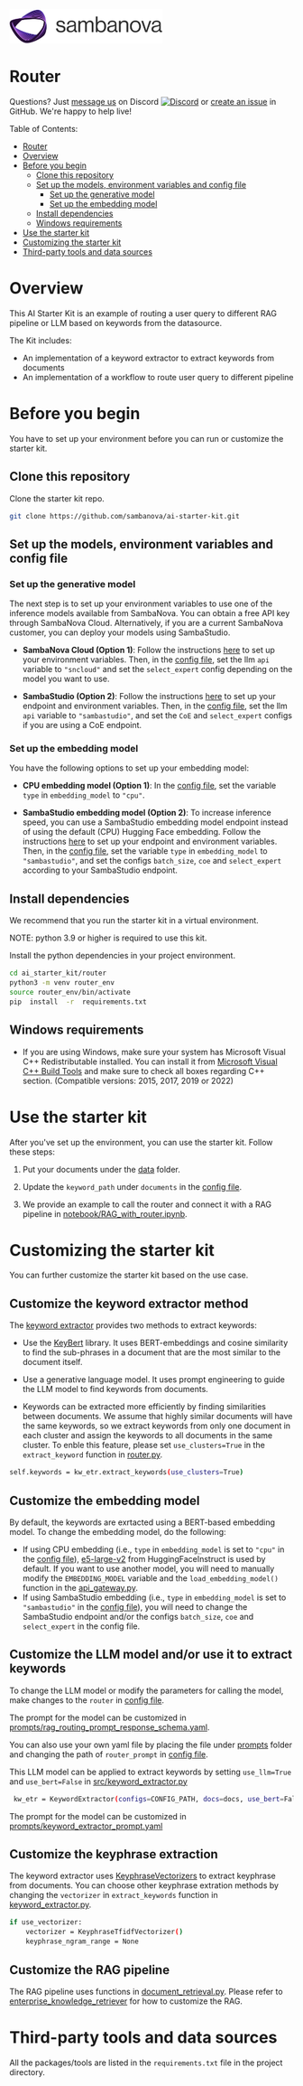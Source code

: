 <a href="https://sambanova.ai/">
<picture>
 <source media="(prefers-color-scheme: dark)" srcset="../images/SambaNova-light-logo-1.png" height="60">
  <img alt="SambaNova logo" src="../images/SambaNova-dark-logo-1.png" height="60">
</picture>
</a>

Router
======================

Questions? Just <a href="https://discord.gg/54bNAqRw" target="_blank">message us</a> on Discord <a href="https://discord.gg/54bNAqRw" target="_blank"><img src="https://github.com/sambanova/ai-starter-kit/assets/150964187/aef53b52-1dc0-4cbf-a3be-55048675f583" alt="Discord" width="22"/></a> or <a href="https://github.com/sambanova/ai-starter-kit/issues/new/choose" target="_blank">create an issue</a> in GitHub. We're happy to help live!

Table of Contents:
<!-- TOC -->
- [Router](#Router)
- [Overview](#overview)
- [Before you begin](#before-you-begin)
    - [Clone this repository](#clone-this-repository)
    - [Set up the models, environment variables and config file](#set-up-the-models-environment-variables-and-config-file)
        - [Set up the generative model](#set-up-the-generative-model)
        - [Set up the embedding model](#set-up-the-embedding-model)
    - [Install dependencies](#install-dependencies)
    - [Windows requirements](#use-the-starter-kit)
- [Use the starter kit](#use-the-starter-kit)
- [Customizing the starter kit](#customizing-the-starter-kit)
- [Third-party tools and data sources](#third-party-tools-and-data-sources)

<!-- /TOC -->

# Overview
This AI Starter Kit is an example of routing a user query to different RAG pipeline or LLM based on keywords from the datasource.

The Kit includes:
- An implementation of a keyword extractor to extract keywords from documents
- An implementation of a workflow to route user query to different pipeline 

# Before you begin

You have to set up your environment before you can run or customize the starter kit. 

## Clone this repository

Clone the starter kit repo.
```bash
git clone https://github.com/sambanova/ai-starter-kit.git
```

## Set up the models, environment variables and config file

### Set up the generative model

The next step is to set up your environment variables to use one of the inference models available from SambaNova. You can obtain a free API key through SambaNova Cloud. Alternatively, if you are a current SambaNova customer, you can deploy your models using SambaStudio.

- **SambaNova Cloud (Option 1)**: Follow the instructions [here](../README.md#use-sambanova-cloud-option-1) to set up your environment variables.
    Then, in the [config file](./config.yaml), set the llm `api` variable to `"sncloud"` and set the `select_expert` config depending on the model you want to use.

- **SambaStudio (Option 2)**: Follow the instructions [here](../README.md#use-sambastudio-option-2) to set up your endpoint and environment variables.
    Then, in the [config file](./config.yaml), set the llm `api` variable to `"sambastudio"`, and set the `CoE` and `select_expert` configs if you are using a CoE endpoint.

### Set up the embedding model

You have the following options to set up your embedding model:

* **CPU embedding model (Option 1)**: In the [config file](./config.yaml), set the variable `type` in `embedding_model` to `"cpu"`.

* **SambaStudio embedding model (Option 2)**: To increase inference speed, you can use a SambaStudio embedding model endpoint instead of using the default (CPU) Hugging Face embedding. Follow the instructions [here](../README.md#use-sambastudio-embedding-option-2) to set up your endpoint and environment variables. Then, in the [config file](./config.yaml), set the variable `type` in `embedding_model` to `"sambastudio"`, and set the configs `batch_size`, `coe` and `select_expert` according to your SambaStudio endpoint.

## Install dependencies

We recommend that you run the starter kit in a virtual environment.

NOTE: python 3.9 or higher is required to use this kit.

Install the python dependencies in your project environment.

```bash
cd ai_starter_kit/router
python3 -m venv router_env
source router_env/bin/activate
pip  install  -r  requirements.txt
```

## Windows requirements

- If you are using Windows, make sure your system has Microsoft Visual C++ Redistributable installed. You can install it from [Microsoft Visual C++ Build Tools](https://visualstudio.microsoft.com/visual-cpp-build-tools/) and make sure to check all boxes regarding C++ section. (Compatible versions: 2015, 2017, 2019 or 2022)


# Use the starter kit 

After you've set up the environment, you can use the starter kit. Follow these steps:

1. Put your documents under the [data](./data/) folder.

2. Update the `keyword_path` under `documents` in the [config file](./config.yaml).
    
2. We provide an example to call the router and connect it with a RAG pipeline in [notebook/RAG_with_router.ipynb](./notebook/RAG_with_router.ipynb).

# Customizing the starter kit
You can further customize the starter kit based on the use case.

## Customize the keyword extractor method

The [keyword extractor](./src/keyword_extractor.py) provides two methods to extract keywords:

* Use the [KeyBert](https://github.com/MaartenGr/KeyBERT) library. It uses BERT-embeddings and cosine similarity to find the sub-phrases in a document that are the most similar to the document itself.

* Use a generative language model. It uses prompt engineering to guide the LLM model to find keywords from documents.

*  Keywords can be extracted more efficiently by finding similarities between documents. We assume that highly similar documents will have the same keywords, so we extract keywords from only one document in each cluster and assign the keywords to all documents in the same cluster. To enble this feature, please set `use_clusters=True` in the `extract_keyword` function in [router.py](./src/router.py).

```bash
self.keywords = kw_etr.extract_keywords(use_clusters=True)
```

## Customize the embedding model

By default, the keywords are exrtacted using a BERT-based embedding model. To change the embedding model, do the following:

* If using CPU embedding (i.e., `type` in `embedding_model` is set to `"cpu"` in the [config file](./config.yaml)), [e5-large-v2](https://huggingface.co/intfloat/e5-large-v2) from HuggingFaceInstruct is used by default. If you want to use another model, you will need to manually modify the `EMBEDDING_MODEL` variable and the `load_embedding_model()` function in the [api_gateway.py](../utils/model_wrappers/api_gateway.py). 
* If using SambaStudio embedding (i.e., `type` in `embedding_model` is set to `"sambastudio"` in the [config file](./config.yaml)), you will need to change the SambaStudio endpoint and/or the configs `batch_size`, `coe` and `select_expert` in the config file. 

## Customize the LLM model and/or use it to extract keywords

To change the LLM model or modify the parameters for calling the model, make changes to the `router` in [config file](./config.yaml).

The prompt for the model can be customized in [prompts/rag_routing_prompt_response_schema.yaml](./prompts/rag_routing_prompt_response_schema.yaml).

You can also use your own yaml file by placing the file under [prompts](./prompts) folder and changing the path of `router_prompt` in [config file](./config.yaml).

This LLM model can be applied to extract keywords by setting `use_llm=True` and `use_bert=False` in [src/keyword_extractor.py](./src/keyword_extractor.py)

```bash
 kw_etr = KeywordExtractor(configs=CONFIG_PATH, docs=docs, use_bert=False, use_llm=True)
 ```

The prompt for the model can be customized in [prompts/keyword_extractor_prompt.yaml](./prompts/keyword_extractor_prompt.yaml)

## Customize the keyphrase extraction

The keyword extractor uses [KeyphraseVectorizers](https://github.com/TimSchopf/KeyphraseVectorizers) to extract keyphrase from documents. You can choose other keyphrase extration methods by changing the `vectorizer` in `extract_keywords` function in [keyword_extractor.py](./src/keyword_extractor.py).

```bash
if use_vectorizer:
    vectorizer = KeyphraseTfidfVectorizer()
    keyphrase_ngram_range = None
```

## Customize the RAG pipeline

The RAG pipeline uses functions in [document_retrieval.py](../enterprise_knowledge_retriever/src/document_retrieval.py). Please refer to [enterprise_knowledge_retriever](../enterprise_knowledge_retriever/README.md) for how to customize the RAG.

# Third-party tools and data sources

All the packages/tools are listed in the `requirements.txt` file in the project directory.